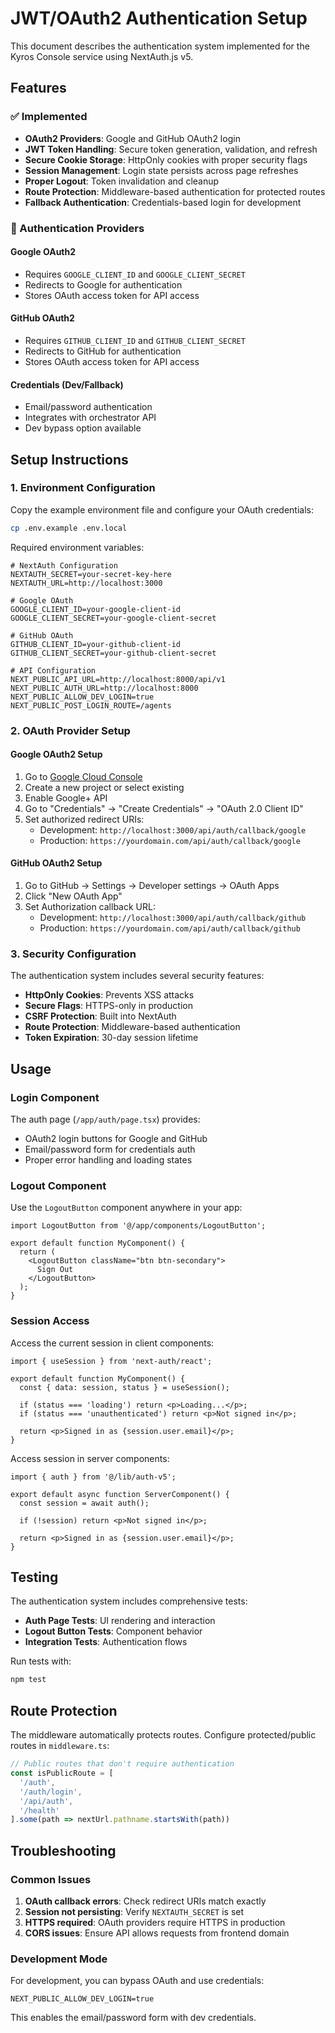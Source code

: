 # JWT/OAuth2 Authentication Setup

This document describes the authentication system implemented for the Kyros Console service using NextAuth.js v5.

## Features

### ✅ Implemented
- **OAuth2 Providers**: Google and GitHub OAuth2 login
- **JWT Token Handling**: Secure token generation, validation, and refresh
- **Secure Cookie Storage**: HttpOnly cookies with proper security flags
- **Session Management**: Login state persists across page refreshes
- **Proper Logout**: Token invalidation and cleanup
- **Route Protection**: Middleware-based authentication for protected routes
- **Fallback Authentication**: Credentials-based login for development

### 🔧 Authentication Providers

#### Google OAuth2
- Requires `GOOGLE_CLIENT_ID` and `GOOGLE_CLIENT_SECRET`
- Redirects to Google for authentication
- Stores OAuth access token for API access

#### GitHub OAuth2
- Requires `GITHUB_CLIENT_ID` and `GITHUB_CLIENT_SECRET`
- Redirects to GitHub for authentication
- Stores OAuth access token for API access

#### Credentials (Dev/Fallback)
- Email/password authentication
- Integrates with orchestrator API
- Dev bypass option available

## Setup Instructions

### 1. Environment Configuration

Copy the example environment file and configure your OAuth credentials:

```bash
cp .env.example .env.local
```

Required environment variables:

```env
# NextAuth Configuration
NEXTAUTH_SECRET=your-secret-key-here
NEXTAUTH_URL=http://localhost:3000

# Google OAuth
GOOGLE_CLIENT_ID=your-google-client-id
GOOGLE_CLIENT_SECRET=your-google-client-secret

# GitHub OAuth
GITHUB_CLIENT_ID=your-github-client-id
GITHUB_CLIENT_SECRET=your-github-client-secret

# API Configuration
NEXT_PUBLIC_API_URL=http://localhost:8000/api/v1
NEXT_PUBLIC_AUTH_URL=http://localhost:8000
NEXT_PUBLIC_ALLOW_DEV_LOGIN=true
NEXT_PUBLIC_POST_LOGIN_ROUTE=/agents
```

### 2. OAuth Provider Setup

#### Google OAuth2 Setup
1. Go to [Google Cloud Console](https://console.cloud.google.com/)
2. Create a new project or select existing
3. Enable Google+ API
4. Go to "Credentials" → "Create Credentials" → "OAuth 2.0 Client ID"
5. Set authorized redirect URIs:
   - Development: `http://localhost:3000/api/auth/callback/google`
   - Production: `https://yourdomain.com/api/auth/callback/google`

#### GitHub OAuth2 Setup
1. Go to GitHub → Settings → Developer settings → OAuth Apps
2. Click "New OAuth App"
3. Set Authorization callback URL:
   - Development: `http://localhost:3000/api/auth/callback/github`
   - Production: `https://yourdomain.com/api/auth/callback/github`

### 3. Security Configuration

The authentication system includes several security features:

- **HttpOnly Cookies**: Prevents XSS attacks
- **Secure Flags**: HTTPS-only in production
- **CSRF Protection**: Built into NextAuth
- **Route Protection**: Middleware-based authentication
- **Token Expiration**: 30-day session lifetime

## Usage

### Login Component

The auth page (`/app/auth/page.tsx`) provides:
- OAuth2 login buttons for Google and GitHub
- Email/password form for credentials auth
- Proper error handling and loading states

### Logout Component

Use the `LogoutButton` component anywhere in your app:

```tsx
import LogoutButton from '@/app/components/LogoutButton';

export default function MyComponent() {
  return (
    <LogoutButton className="btn btn-secondary">
      Sign Out
    </LogoutButton>
  );
}
```

### Session Access

Access the current session in client components:

```tsx
import { useSession } from 'next-auth/react';

export default function MyComponent() {
  const { data: session, status } = useSession();
  
  if (status === 'loading') return <p>Loading...</p>;
  if (status === 'unauthenticated') return <p>Not signed in</p>;
  
  return <p>Signed in as {session.user.email}</p>;
}
```

Access session in server components:

```tsx
import { auth } from '@/lib/auth-v5';

export default async function ServerComponent() {
  const session = await auth();
  
  if (!session) return <p>Not signed in</p>;
  
  return <p>Signed in as {session.user.email}</p>;
}
```

## Testing

The authentication system includes comprehensive tests:

- **Auth Page Tests**: UI rendering and interaction
- **Logout Button Tests**: Component behavior
- **Integration Tests**: Authentication flows

Run tests with:

```bash
npm test
```

## Route Protection

The middleware automatically protects routes. Configure protected/public routes in `middleware.ts`:

```typescript
// Public routes that don't require authentication
const isPublicRoute = [
  '/auth',
  '/auth/login', 
  '/api/auth',
  '/health'
].some(path => nextUrl.pathname.startsWith(path))
```

## Troubleshooting

### Common Issues

1. **OAuth callback errors**: Check redirect URIs match exactly
2. **Session not persisting**: Verify `NEXTAUTH_SECRET` is set
3. **HTTPS required**: OAuth providers require HTTPS in production
4. **CORS issues**: Ensure API allows requests from frontend domain

### Development Mode

For development, you can bypass OAuth and use credentials:

```env
NEXT_PUBLIC_ALLOW_DEV_LOGIN=true
```

This enables the email/password form with dev credentials.